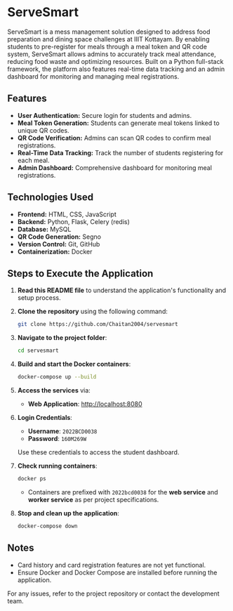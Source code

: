 # ServeSmart

ServeSmart is a mess management solution designed to address food preparation and dining space challenges at IIIT Kottayam. By enabling students to pre-register for meals through a meal token and QR code system, ServeSmart allows admins to accurately track meal attendance, reducing food waste and optimizing resources. Built on a Python full-stack framework, the platform also features real-time data tracking and an admin dashboard for monitoring and managing meal registrations.

## Features

- **User Authentication:** Secure login for students and admins.
- **Meal Token Generation:** Students can generate meal tokens linked to unique QR codes.
- **QR Code Verification:** Admins can scan QR codes to confirm meal registrations.
- **Real-Time Data Tracking:** Track the number of students registering for each meal.
- **Admin Dashboard:** Comprehensive dashboard for monitoring meal registrations.

## Technologies Used

- **Frontend:** HTML, CSS, JavaScript
- **Backend:** Python, Flask, Celery (redis)
- **Database:** MySQL
- **QR Code Generation:** Segno
- **Version Control:** Git, GitHub
- **Containerization:** Docker
## Steps to Execute the Application

1. **Read this README file** to understand the application's functionality and setup process.
2. **Clone the repository** using the following command:
   ```sh
   git clone https://github.com/Chaitan2004/servesmart
   ```
3. **Navigate to the project folder**:
   ```sh
   cd servesmart
   ```
4. **Build and start the Docker containers**:
   ```sh
   docker-compose up --build
   ```
5. **Access the services** via:
   - **Web Application**: [http://localhost:8080](http://localhost:8080)
   
6. **Login Credentials**:
   - **Username**: `2022BCD0038`
   - **Password**: `160M269W`
   
   Use these credentials to access the student dashboard.

7. **Check running containers**:
   ```sh
   docker ps
   ```
   - Containers are prefixed with `2022bcd0038` for the **web service** and **worker service** as per project specifications.

8. **Stop and clean up the application**:
   ```sh
   docker-compose down
   ```

## Notes
- Card history and card registration features are not yet functional.
- Ensure Docker and Docker Compose are installed before running the application.

For any issues, refer to the project repository or contact the development team.


